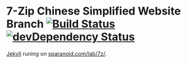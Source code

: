 # 7-Zip Chinese Simplified Website Branch [![Build Status](https://travis-ci.org/sparanoid/7z.png)](https://travis-ci.org/sparanoid/7z) [![devDependency Status](https://david-dm.org/sparanoid/7z/dev-status.png)](https://david-dm.org/sparanoid/7z#info=devDependencies)

[Jekyll](https://github.com/mojombo/jekyll) runing on [sparanoid.com/lab/7z/](http://sparanoid.com/lab/7z/).